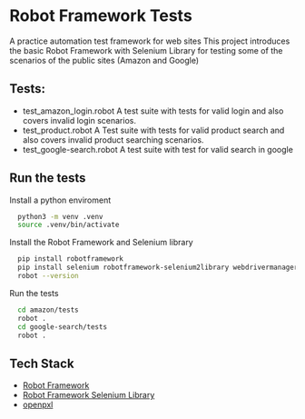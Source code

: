# Robot Framework Tests

A practice automation test framework for web sites
This project introduces the basic Robot Framework with Selenium Library for testing some of the scenarios of the public sites (Amazon and Google)

## Tests:
* test_amazon_login.robot
A test suite with tests for valid login and also covers invalid login scenarios.
* test_product.robot
A Test suite with tests for valid product search and also covers invalid product searching scenarios.
* test_google-search.robot
A test suite with test for valid search in google

## Run the tests
Install a python enviroment
```bash
  python3 -m venv .venv
  source .venv/bin/activate
```

Install the Robot Framework and Selenium library
```bash
  pip install robotframework
  pip install selenium robotframework-selenium2library webdrivermanager openpyxl
  robot --version
```
Run the tests
```bash
  cd amazon/tests
  robot .
  cd google-search/tests
  robot .
```
## Tech Stack
* [Robot Framework](https://robotframework.org/)
* [Robot Framework Selenium Library](https://robotframework.org/SeleniumLibrary/SeleniumLibrary.html)
* [openpxl](https://openpyxl.readthedocs.io/en/stable/)